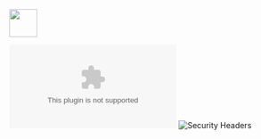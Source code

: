 <a href="https://dodslaser.com">
    <picture>
        <source srcset="https://dodslaser.com/vector/dodslaser-dark.svg" media="(prefers-color-scheme: dark)">
        <img src="https://dodslaser.com/vector/dodslaser-light.svg", height="50px">
    </picture>
</a>

![Mozilla HTTP Observatory Grade](https://img.shields.io/mozilla-observatory/grade/dodslaser.com?publish)
![Security Headers](https://img.shields.io/security-headers?url=https%3A%2F%2Fdodslaser.com)